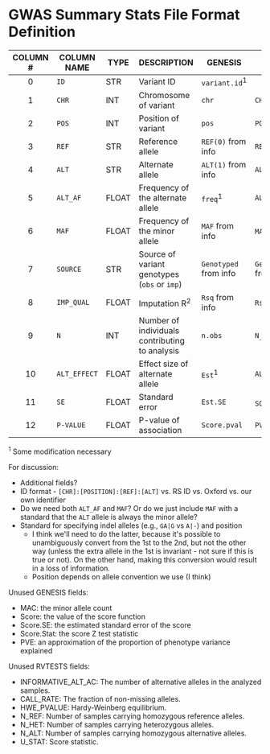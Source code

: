 # GWAS Summary Stats File Format Definition

COLUMN # | COLUMN NAME | TYPE | DESCRIPTION | GENESIS | RVTESTS |
| :---: | --- | --- | --- | --- | --- |
| 0 | `ID` | STR | Variant ID | `variant.id`<sup>1</sup> |  |
| 1 | `CHR` | INT | Chromosome of variant | `chr` | `CHROM` |
| 2 | `POS` | INT | Position of variant | `pos` | `POS` |
| 3 | `REF` | STR | Reference allele | `REF(0)` from info | `REF` |
| 4 | `ALT` | STR | Alternate allele | `ALT(1)` from info | `ALT` |
| 5 | `ALT_AF` | FLOAT | Frequency of the alternate allele | `freq`<sup>1</sup> | `ALT_Frq` |
| 6 | `MAF` | FLOAT | Frequency of the minor allele | `MAF` from info | `MAF` from info |
| 7 | `SOURCE` | STR | Source of variant genotypes (`obs` or `imp`) | `Genotyped` from info | `Genotyped` from info |
| 8 | `IMP_QUAL` | FLOAT | Imputation R<sup>2</sup> | `Rsq` from info | `Rsq` from info |
| 9 | `N` | INT | Number of individuals contributing to analysis | `n.obs` | `N_INFORMATIVE` |
| 10 | `ALT_EFFECT` | FLOAT | Effect size of alternate allele | `Est`<sup>1</sup> | `ALT_EFFSIZE` |
| 11 | `SE` | FLOAT | Standard error | `Est.SE` | `SQRT_V_STAT`<sup>1</sup> |
| 12 | `P-VALUE` | FLOAT | P-value of association | `Score.pval` | `PVALUE` |

<sup>1</sup> Some modification necessary

For discussion:
- Additional fields?
- ID format - `[CHR]:[POSITION]:[REF]:[ALT]` vs. RS ID vs. Oxford vs. our own identifier
- Do we need both `ALT_AF` and `MAF`? Or do we just include `MAF` with a standard that the `ALT` allele is always the minor allele?
- Standard for specifying indel alleles (e.g., `GA|G` vs `A|-`) and position
  - I think we'll need to do the latter, because it's possible to unambiguously convert from the 1st to the 2nd, but not the other way (unless the extra allele in the 1st is invariant - not sure if this is true or not). On the other hand, making this conversion would result in a loss of information.
  - Position depends on allele convention we use (I think)


Unused GENESIS fields:
- MAC: the minor allele count
- Score: the value of the score function
- Score.SE: the estimated standard error of the score
- Score.Stat: the score Z test statistic
- PVE: an approximation of the proportion of phenotype variance explained

Unused RVTESTS fields:
- INFORMATIVE_ALT_AC: The number of alternative alleles in the analyzed samples.
- CALL_RATE: The fraction of non-missing alleles.
- HWE_PVALUE: Hardy-Weinberg equilibrium.
- N_REF: Number of samples carrying homozygous reference alleles.
- N_HET: Number of samples carrying heterozygous alleles.
- N_ALT: Number of samples carrying homozygous alternative alleles.
- U_STAT: Score statistic.
